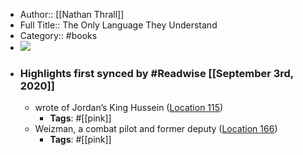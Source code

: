 - Author:: [[Nathan Thrall]]
- Full Title:: The Only Language They Understand
- Category:: #books
- ![](https://images-na.ssl-images-amazon.com/images/I/51s8sQUCXQL._SL400_.jpg)
- ### Highlights first synced by #Readwise [[September 3rd, 2020]]
    - wrote of Jordan’s King Hussein ([Location 115](https://readwise.io/to_kindle?action=open&asin=B01KFWXADG&location=115))
        - **Tags**: #[[pink]]
    - Weizman, a combat pilot and former deputy ([Location 166](https://readwise.io/to_kindle?action=open&asin=B01KFWXADG&location=166))
        - **Tags**: #[[pink]]
